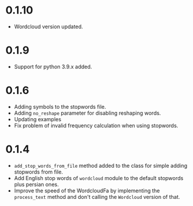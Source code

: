 # 0.1.10
- Wordcloud version updated.
# 0.1.9
- Support for python 3.9.x added.
# 0.1.6
- Adding symbols to the stopwords file.
- Adding `no_reshape` parameter for disabling reshaping words.
- Updating examples
- Fix problem of invalid frequency calculation when using stopwords.
# 0.1.4
- `add_stop_words_from_file` method added to the class for simple adding stopwords from file.
- Add English stop words of `wordcloud` module to the default stopwords plus persian ones.
- Improve the speed of the WordcloudFa by implementing the `process_text` method and don't calling the `Wordcloud` version of that.
